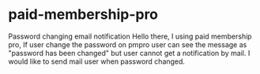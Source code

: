 # paid-membership-pro
Password changing email notification
Hello there,
I using paid membership pro,
If user change the password on pmpro user can see the message as "password has been changed" but user cannot get a notification by mail.
I would like to send mail user when password changed.
